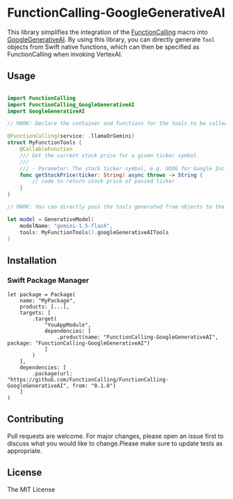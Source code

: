 # FunctionCalling-GoogleGenerativeAI

This library simplifies the integration of the [FunctionCalling](https://github.com/fumito-ito/FunctionCalling) macro into [GoogleGenerativeAI](https://github.com/google-gemini/generative-ai-swift). By using this library, you can directly generate `Tool` objects from Swift native functions, which can then be specified as FunctionCalling when invoking VertexAI.

## Usage

```swift

import FunctionCalling
import FunctionCalling_GoogleGenerativeAI
import GoogleGenerativeAI

// MARK: Declare the container and functions for the tools to be called from FunctionCalling.

@FunctionCalling(service: .llamaOrGemini)
struct MyFunctionTools {
    @CallableFunction
    /// Get the current stock price for a given ticker symbol
    ///
    /// - Parameter: The stock ticker symbol, e.g. GOOG for Google Inc.
    func getStockPrice(ticker: String) async throws -> String {
        // code to return stock price of passed ticker
    }
}

// MARK: You can directly pass the tools generated from objects to the model in GoogleGenerativeAI.

let model = GenerativeModel(
    modelName: "gemini-1.5-flash",
    tools: MyFunctionTools().googleGenerativeAITools
)
```

## Installation

### Swift Package Manager

```
let package = Package(
    name: "MyPackage",
    products: [...],
    targets: [
        .target(
            "YouAppModule",
            dependencies: [
                .product(name: "FunctionCalling-GoogleGenerativeAI", package: "FunctionCalling-GoogleGenerativeAI")
            ]
        )
    ],
    dependencies: [
        .package(url: "https://github.com/FunctionCalling/FunctionCalling-GoogleGenerativeAI", from: "0.1.0")
    ]
)
```

## Contributing

Pull requests are welcome. For major changes, please open an issue first to discuss what you would like to change.Please make sure to update tests as appropriate.

## License

The MIT License

